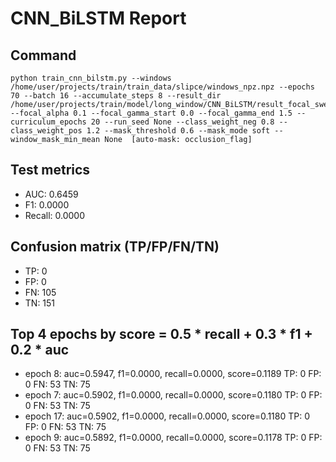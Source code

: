 # CNN_BiLSTM Report

## Command
```
python train_cnn_bilstm.py --windows /home/user/projects/train/train_data/slipce/windows_npz.npz --epochs 70 --batch 16 --accumulate_steps 8 --result_dir /home/user/projects/train/model/long_window/CNN_BiLSTM/result_focal_sweep/cw05_fg06 --focal_alpha 0.1 --focal_gamma_start 0.0 --focal_gamma_end 1.5 --curriculum_epochs 20 --run_seed None --class_weight_neg 0.8 --class_weight_pos 1.2 --mask_threshold 0.6 --mask_mode soft --window_mask_min_mean None  [auto-mask: occlusion_flag]
```

## Test metrics
- AUC: 0.6459
- F1: 0.0000
- Recall: 0.0000
## Confusion matrix (TP/FP/FN/TN)
- TP: 0
- FP: 0
- FN: 105
- TN: 151

## Top 4 epochs by score = 0.5 * recall + 0.3 * f1 + 0.2 * auc
- epoch 8: auc=0.5947, f1=0.0000, recall=0.0000, score=0.1189  TP: 0 FP: 0 FN: 53 TN: 75
- epoch 7: auc=0.5902, f1=0.0000, recall=0.0000, score=0.1180  TP: 0 FP: 0 FN: 53 TN: 75
- epoch 17: auc=0.5902, f1=0.0000, recall=0.0000, score=0.1180  TP: 0 FP: 0 FN: 53 TN: 75
- epoch 9: auc=0.5892, f1=0.0000, recall=0.0000, score=0.1178  TP: 0 FP: 0 FN: 53 TN: 75
